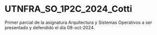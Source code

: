 # UTNFRA_SO_1P2C_2024_Cotti
Primer parcial de la asignatura Arquitectura y Sistemas Operativos a ser presentado y defendido el día 08-oct-2024.
